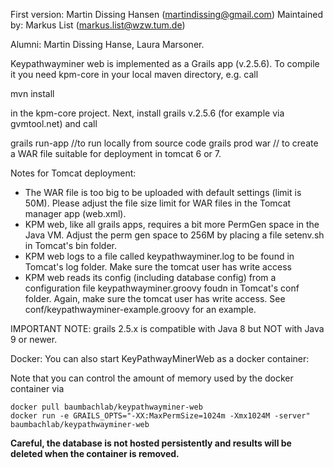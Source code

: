 First version: Martin Dissing Hansen (martindissing@gmail.com)
Maintained by: Markus List (markus.list@wzw.tum.de) 

Alumni: Martin Dissing Hanse, Laura Marsoner.

Keypathwayminer web is implemented as a Grails app (v.2.5.6). To compile it you need kpm-core in your local maven directory, e.g. call

mvn install 

in the kpm-core project. Next, install grails v.2.5.6 (for example via gvmtool.net) and call

grails run-app //to run locally from source code
grails prod war // to create a WAR file suitable for deployment in tomcat 6 or 7.

Notes for Tomcat deployment:
- The WAR file is too big to be uploaded with default settings (limit is 50M). Please adjust the file size limit for WAR files in the Tomcat manager app (web.xml).
- KPM web, like all grails apps, requires a bit more PermGen space in the Java VM. Adjust the perm gen space to 256M by placing a file setenv.sh in Tomcat's bin folder.
- KPM web logs to a file called keypathwayminer.log to be found in Tomcat's log folder. Make sure the tomcat user has write access
- KPM web reads its config (including database config) from a configuration file keypathwayminer.groovy foudn in Tomcat's conf folder. Again, make sure the tomcat user has write access. See conf/keypathwayminer-example.groovy for an example.

IMPORTANT NOTE: grails 2.5.x is compatible with Java 8 but NOT with Java 9 or newer.

Docker: You can also start KeyPathwayMinerWeb as a docker container: 

Note that you can control the amount of memory used by the docker container via 

```
docker pull baumbachlab/keypathwayminer-web
docker run -e GRAILS_OPTS="-XX:MaxPermSize=1024m -Xmx1024M -server" baumbachlab/keypathwayminer-web
```

**Careful, the database is not hosted persistently and results will be deleted when the container is removed.**
